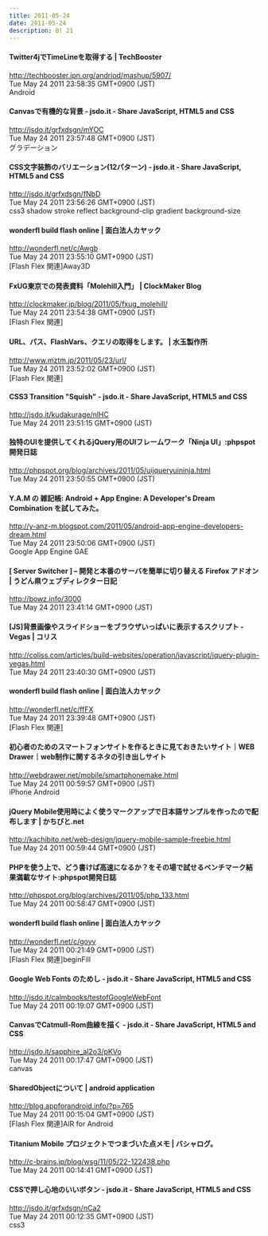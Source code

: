 ```yaml
---
title: 2011-05-24
date: 2011-05-24
description: B! 21
---
```


#### Twitter4jでTimeLineを取得する | TechBooster
http://techbooster.jpn.org/andriod/mashup/5907/<br>
Tue May 24 2011 23:58:35 GMT+0900 (JST)<br>
Android


#### Canvasで有機的な背景 - jsdo.it - Share JavaScript, HTML5 and CSS
http://jsdo.it/grfxdsgn/mYOC<br>
Tue May 24 2011 23:57:48 GMT+0900 (JST)<br>
グラデーション


#### CSS文字装飾のバリエーション(12パターン) - jsdo.it - Share JavaScript, HTML5 and CSS
http://jsdo.it/grfxdsgn/fNbD<br>
Tue May 24 2011 23:56:26 GMT+0900 (JST)<br>
css3 shadow stroke reflect background-clip gradient background-size


#### wonderfl build flash online | 面白法人カヤック
http://wonderfl.net/c/Awgb<br>
Tue May 24 2011 23:55:10 GMT+0900 (JST)<br>
[Flash Flex 関連]Away3D


####   FxUG東京での発表資料「Molehill入門」 | ClockMaker Blog
http://clockmaker.jp/blog/2011/05/fxug_molehill/<br>
Tue May 24 2011 23:54:38 GMT+0900 (JST)<br>
[Flash Flex 関連]


#### URL、パス、FlashVars、クエリの取得をします。 | 水玉製作所
http://www.mztm.jp/2011/05/23/url/<br>
Tue May 24 2011 23:52:02 GMT+0900 (JST)<br>
[Flash Flex 関連]


#### CSS3 Transition "Squish" - jsdo.it - Share JavaScript, HTML5 and CSS
http://jsdo.it/kudakurage/nlHC<br>
Tue May 24 2011 23:51:15 GMT+0900 (JST)<br>


#### 独特のUIを提供してくれるjQuery用のUIフレームワーク「Ninja UI」:phpspot開発日誌
http://phpspot.org/blog/archives/2011/05/uijqueryuininja.html<br>
Tue May 24 2011 23:50:55 GMT+0900 (JST)<br>


#### Y.A.M の 雑記帳: Android + App Engine: A Developer's Dream Combination を試してみた。
http://y-anz-m.blogspot.com/2011/05/android-app-engine-developers-dream.html<br>
Tue May 24 2011 23:50:06 GMT+0900 (JST)<br>
Google App Engine GAE


#### [ Server Switcher ] – 開発と本番のサーバを簡単に切り替える Firefox アドオン | うどん県ウェブディレクター日記
http://bowz.info/3000<br>
Tue May 24 2011 23:41:14 GMT+0900 (JST)<br>


####   [JS]背景画像やスライドショーをブラウザいっぱいに表示するスクリプト -Vegas | コリス
http://coliss.com/articles/build-websites/operation/javascript/jquery-plugin-vegas.html<br>
Tue May 24 2011 23:40:30 GMT+0900 (JST)<br>


#### wonderfl build flash online | 面白法人カヤック
http://wonderfl.net/c/ffFX<br>
Tue May 24 2011 23:39:48 GMT+0900 (JST)<br>
[Flash Flex 関連]


#### 初心者のためのスマートフォンサイトを作るときに見ておきたいサイト｜WEB Drawer｜web制作に関するネタの引き出しサイト
http://webdrawer.net/mobile/smartphonemake.html<br>
Tue May 24 2011 00:59:57 GMT+0900 (JST)<br>
iPhone Android


#### jQuery Mobile使用時によく使うマークアップで日本語サンプルを作ったので配布します | かちびと.net
http://kachibito.net/web-design/jquery-mobile-sample-freebie.html<br>
Tue May 24 2011 00:59:44 GMT+0900 (JST)<br>


#### PHPを使う上で、どう書けば高速になるか？をその場で試せるベンチマーク結果満載なサイト:phpspot開発日誌
http://phpspot.org/blog/archives/2011/05/php_133.html<br>
Tue May 24 2011 00:58:47 GMT+0900 (JST)<br>


#### wonderfl build flash online | 面白法人カヤック
http://wonderfl.net/c/goyv<br>
Tue May 24 2011 00:21:49 GMT+0900 (JST)<br>
[Flash Flex 関連]beginFill


#### Google Web Fonts のためし - jsdo.it - Share JavaScript, HTML5 and CSS
http://jsdo.it/calmbooks/testofGoogleWebFont<br>
Tue May 24 2011 00:19:07 GMT+0900 (JST)<br>


#### CanvasでCatmull-Rom曲線を描く - jsdo.it - Share JavaScript, HTML5 and CSS
http://jsdo.it/sapphire_al2o3/pKVo<br>
Tue May 24 2011 00:17:47 GMT+0900 (JST)<br>
canvas


#### SharedObjectについて | android application
http://blog.appforandroid.info/?p=765<br>
Tue May 24 2011 00:15:04 GMT+0900 (JST)<br>
[Flash Flex 関連]AIR for Android


#### Titanium Mobile プロジェクトでつまづいた点メモ | バシャログ。
http://c-brains.jp/blog/wsg/11/05/22-122438.php<br>
Tue May 24 2011 00:14:41 GMT+0900 (JST)<br>


#### CSSで押し心地のいいボタン - jsdo.it - Share JavaScript, HTML5 and CSS
http://jsdo.it/grfxdsgn/nCa2<br>
Tue May 24 2011 00:12:35 GMT+0900 (JST)<br>
css3


